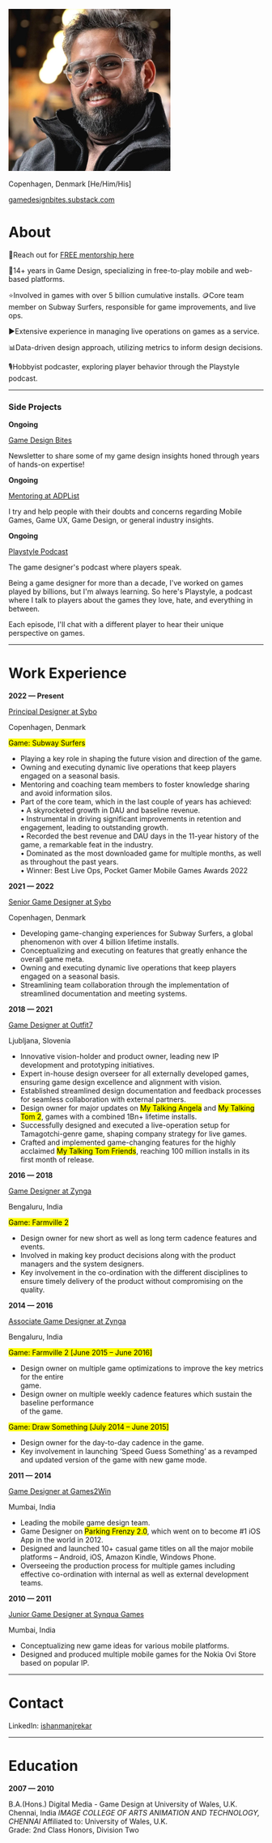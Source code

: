 ![](assets/profilepicture.png)

Copenhagen, Denmark [He/Him/His]

[gamedesignbites.substack.com](http://gamedesignbites.substack.com)

# About

📒Reach out for [FREE mentorship here](https://adplist.org/mentors/ishan-manjrekar)

📌14+ years in Game Design, specializing in free-to-play mobile and web-based platforms.

⭐Involved in games with over 5 billion cumulative installs. 🪙Core team member on Subway Surfers, responsible for game improvements, and live ops.

▶️Extensive experience in managing live operations on games as a service.

📊Data-driven design approach, utilizing metrics to inform design decisions.

🎙️Hobbyist podcaster, exploring player behavior through the Playstyle podcast.

---
### Side Projects

**Ongoing**

[Game Design Bites](https://gamedesignbites.substack.com/)

Newsletter to share some of my game design insights honed through years of hands-on expertise!

**Ongoing**

[Mentoring at ADPList](https://adplist.org/mentors/ishan-manjrekar)

I try and help people with their doubts and concerns regarding Mobile Games, Game UX, Game Design, or general industry insights.

**Ongoing**

[Playstyle Podcast](https://podcasters.spotify.com/pod/show/playstyle)

The game designer's podcast where players speak.

Being a game designer for more than a decade, I've worked on games played by billions, but I'm always learning. So here's Playstyle, a podcast where I talk to players about the games they love, hate, and everything in between.

Each episode, I'll chat with a different player to hear their unique perspective on games.

---
# Work Experience

**2022 — Present**

[Principal Designer at Sybo](https://sybogames.com/)

Copenhagen, Denmark

<mark>Game: Subway Surfers</mark>
* Playing a key role in shaping the future vision and direction of the game.
* Owning and executing dynamic live operations that keep players engaged on a seasonal basis.
* Mentoring and coaching team members to foster knowledge sharing and avoid information silos.
* Part of the core team, which in the last couple of years has achieved:  
    • A skyrocketed growth in DAU and baseline revenue.  
    • Instrumental in driving significant improvements in retention and engagement, leading to outstanding growth.  
    • Recorded the best revenue and DAU days in the 11-year history of the game, a remarkable feat in the industry.  
    • Dominated as the most downloaded game for multiple months, as well as throughout the past years.  
    • Winner: Best Live Ops, Pocket Gamer Mobile Games Awards 2022

**2021 — 2022**

[Senior Game Designer at Sybo](https://sybogames.com/)

Copenhagen, Denmark

* Developing game-changing experiences for Subway Surfers, a global phenomenon with over 4 billion lifetime installs.
* Conceptualizing and executing on features that greatly enhance the overall game meta.
* Owning and executing dynamic live operations that keep players engaged on a seasonal basis.
* Streamlining team collaboration through the implementation of streamlined documentation and meeting systems.

**2018 — 2021**

[Game Designer at Outfit7](https://outfit7.com/)

Ljubljana, Slovenia

* Innovative vision-holder and product owner, leading new IP development and prototyping initiatives.
* Expert in-house design overseer for all externally developed games, ensuring game design excellence and alignment with vision.
* Established streamlined design documentation and feedback processes for seamless collaboration with external partners.
* Design owner for major updates on <mark>My Talking Angela</mark> and <mark>My Talking Tom 2</mark>, games with a combined 1Bn+ lifetime installs.
* Successfully designed and executed a live-operation setup for Tamagotchi-genre game, shaping company strategy for live games.
* Crafted and implemented game-changing features for the highly acclaimed <mark>My Talking Tom Friends</mark>, reaching 100 million installs in its first month of release.

**2016 — 2018**

[Game Designer at Zynga](https://www.zynga.com/)

Bengaluru, India

<mark>Game: Farmville 2</mark>

* Design owner for new short as well as long term cadence features and events.
* Involved in making key product decisions along with the product managers and the system designers.
* Key involvement in the co-ordination with the different disciplines to ensure timely delivery of the product without compromising on the quality.

**2014 — 2016**

[Associate Game Designer at Zynga](https://www.zynga.com/)

Bengaluru, India

<mark>Game: Farmville 2 \[June 2015 – June 2016\]</mark>

* Design owner on multiple game optimizations to improve the key metrics for the entire  
    game.
* Design owner on multiple weekly cadence features which sustain the baseline performance  
    of the game.

<mark>Game: Draw Something \[July 2014 – June 2015\]</mark>

* Design owner for the day-to-day cadence in the game.
* Key involvement in launching ‘Speed Guess Something’ as a revamped and updated version of the game with new game mode.

**2011 — 2014**

[Game Designer at Games2Win](https://www.linkedin.com/company/games2win-india-pvt-ltd/)

Mumbai, India

* Leading the mobile game design team.
* Game Designer on <mark>Parking Frenzy 2.0</mark>, which went on to become #1 iOS App in the world in 2012.
* Designed and launched 10+ casual game titles on all the major mobile platforms – Android, iOS, Amazon Kindle, Windows Phone.
* Overseeing the production process for multiple games including effective co-ordination with internal as well as external development teams.

**2010 — 2011**

[Junior Game Designer at Synqua Games](https://synqua.com/)

Mumbai, India

* Conceptualizing new game ideas for various mobile platforms.
* Designed and produced multiple mobile games for the Nokia Ovi Store based on popular IP.

---
# Contact

LinkedIn:  [ishanmanjrekar](https://linkedin.com/in/ishanmanjrekar)

---
# Education

**2007 — 2010**

B.A.(Hons.) Digital Media - Game Design at University of Wales, U.K.
Chennai, India
*IMAGE COLLEGE OF ARTS ANIMATION AND TECHNOLOGY, CHENNAI*
Affiliated to: University of Wales, U.K.  
Grade: 2nd Class Honors, Division Two
